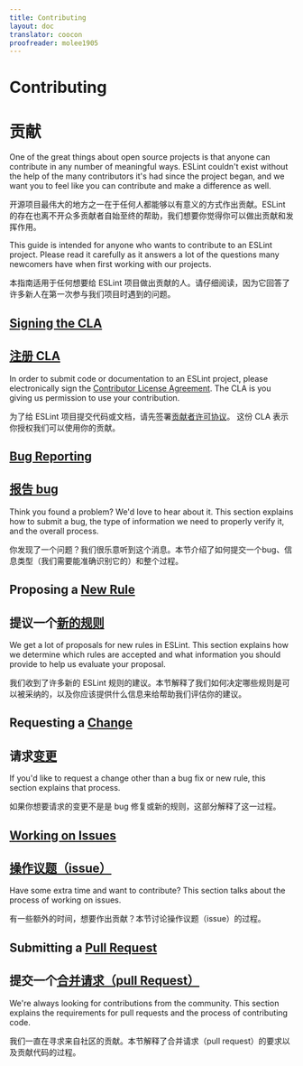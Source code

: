 ```yaml
---
title: Contributing
layout: doc
translator: coocon
proofreader: molee1905
---
```


# Contributing

# 贡献

One of the great things about open source projects is that anyone can contribute in any number of meaningful ways. ESLint couldn't exist without the help of the many contributors it's had since the project began, and we want you to feel like you can contribute and make a difference as well.

开源项目最伟大的地方之一在于任何人都能够以有意义的方式作出贡献。ESLint 的存在也离不开众多贡献者自始至终的帮助，我们想要你觉得你可以做出贡献和发挥作用。

This guide is intended for anyone who wants to contribute to an ESLint project. Please read it carefully as it answers a lot of the questions many newcomers have when first working with our projects.

本指南适用于任何想要给 ESLint 项目做出贡献的人。请仔细阅读，因为它回答了许多新人在第一次参与我们项目时遇到的问题。

## [Signing the CLA](/cla)

## [注册 CLA](/cla)

In order to submit code or documentation to an ESLint project, please electronically sign the [Contributor License Agreement](http://eslint.org/cla). The CLA is you giving us permission to use your contribution.

为了给 ESLint 项目提交代码或文档，请先签署[贡献者许可协议](http://eslint.org/cla)。 这份 CLA 表示你授权我们可以使用你的贡献。

## [Bug Reporting](reporting-bugs)

## [报告 bug](reporting-bugs)

Think you found a problem? We'd love to hear about it. This section explains how to submit a bug, the type of information we need to properly verify it, and the overall process.

你发现了一个问题？我们很乐意听到这个消息。本节介绍了如何提交一个bug、信息类型（我们需要能准确识别它的）和整个过程。

## Proposing a [New Rule](new-rules)

## 提议一个[新的规则](new-rules)

We get a lot of proposals for new rules in ESLint. This section explains how we determine which rules are accepted and what information you should provide to help us evaluate your proposal.

我们收到了许多新的 ESLint 规则的建议。本节解释了我们如何决定哪些规则是可以被采纳的，以及你应该提供什么信息来给帮助我们评估你的建议。

## Requesting a [Change](changes)

## 请求[变更](changes)

If you'd like to request a change other than a bug fix or new rule, this section explains that process.

如果你想要请求的变更不是是 bug 修复或新的规则，这部分解释了这一过程。

## [Working on Issues](working-on-issues)

## [操作议题（issue）](working-on-issues)

Have some extra time and want to contribute? This section talks about the process of working on issues.

有一些额外的时间，想要作出贡献？本节讨论操作议题（issue）的过程。

## Submitting a [Pull Request](pull-requests)

## 提交一个[合并请求（pull Request）](pull-requests)

We're always looking for contributions from the community. This section explains the requirements for pull requests and the process of contributing code.

我们一直在寻求来自社区的贡献。本节解释了合并请求（pull request）的要求以及贡献代码的过程。
